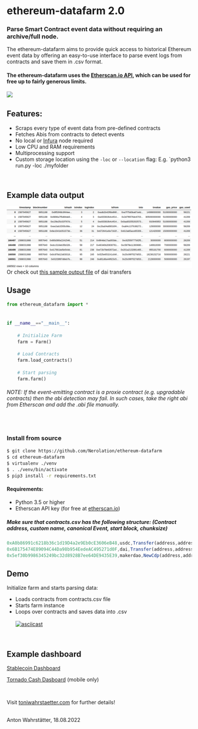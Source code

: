 # ethereum-datafarm 2.0

### Parse Smart Contract event data without requiring an archive/full node. 

The ethereum-datafarm aims to provide quick access to historical Ethereum event data by offering an easy-to-use interface to parse event logs from contracts and save them in .csv format.

#### The ethereum-datafarm uses the [Etherscan.io API](https://docs.etherscan.io/), which can be used for free up to fairly generous limits.


![](https://github.com/Nerolation/ethereum-datafarm/blob/main/pic/archive_node.gif)



## Features:
* Scraps every type of event data from pre-defined contracts
* Fetches Abis from contracts to detect events
* No local or [Infura](https://infura.io/?utm_source=Nerolation_Github&utm_medium=ethereum-datafarm) node required
* Low CPU and RAM requirements 
* Multiprocessing support
* Custom storage location using the `-loc` or `--location` flag: E.g. `python3 run.py -loc ./myfolder
<br />

## Example data output
![image](sample_output/png/sample_output.png)
Or check out [this sample output file](sample_output/csv/13_11_2019.csv) of dai transfers
<br />


## Usage

```python
from ethereum_datafarm import *


if __name__=="__main__":
    
    # Initialize Farm
    farm = Farm()
    
    # Load Contracts
    farm.load_contracts()
    
    # Start parsing
    farm.farm()
```

###### NOTE: If the event-emitting contract is a proxie contract (e.g. upgradable contracts) then the abi detection may fail. In such cases, take the right abi from Etherscan and add the .abi file manually.

<br />

### Install from source
```bash
$ git clone https://github.com/Nerolation/ethereum-datafarm
$ cd ethereum-datafarm
$ virtualenv ./venv
$ . ./venv/bin/activate
$ pip3 install -r requirements.txt
```



#### Requirements:

* Python 3.5 or higher
* Etherscan API key (for free at [etherscan.io](https://etherscan.io))


##### Make sure that contracts.csv has the following structure: (Contract address, custom name, canonical Event, start block, chunksize)
```js
0xA0b86991c6218b36c1d19D4a2e9Eb0cE3606eB48,usdc,Transfer(address,address,uint256),6082465,500 
0x6B175474E89094C44Da98b954EedeAC495271d0F,dai,Transfer(address,address,uint256),8928158,500 
0x5ef30b9986345249bc32d8928B7ee64DE9435E39,makerdao,NewCdp(address,address,uint256),8928198,5000
```

## Demo

Initialize farm and starts parsing data:
* Loads contracts from contracts.csv file
* Starts farm instance
* Loops over contracts and saves data into .csv <br /><br />
[![asciicast](https://asciinema.org/a/gjRIuU2LmCa6VlS0reWHSKUV5.svg)](https://asciinema.org/a/gjRIuU2LmCa6VlS0reWHSKUV5)

<br />


## Example dashboard
[Stablecoin Dashboard](https://toniwahrstaetter.com/ethereum-stablecoin-dashboard.html)

[Tornado Cash Dasboard](https://toniwahrstaetter.com/tornadocash.html) (mobile only)

<br />

Visit [toniwahrstaetter.com](https://toniwahrstaetter.com/) for further details!
<br/><br/>

Anton Wahrstätter, 18.08.2022
